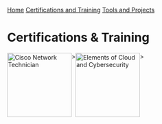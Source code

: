 [Home](https://tmolam.github.io/)
[Certifications and Training](https://tmolam.github.io/Certifications-Training/)
[Tools and Projects](https://tmolam.github.io/Tools-Projects/)

# Certifications & Training

<html>
<head>
  <style>
    .image-row {
      display: flex;
    }

    .image-row img {
      width: 50%; /* Voit säätää koon sopivaksi */
      height: auto;
    }
  </style>
</head>
<body>

<div class="image-row">
  <img src="https://images.credly.com/size/340x340/images/978f88dc-c247-4093-9d39-6efac3651297/image.png" alt="Cisco Network Technician" width="150" height="150"/>>
  <img src=""C:\Users\Käyttäjä\Documents\Opinnot\kamk-elements-of-cloud-and-cybersecurity-badge.png"" alt="Elements of Cloud and Cybersecurity" width ="150 height="150"/>>
</div>

</body>
</html>
